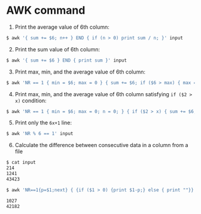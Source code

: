 # AWK command

1. Print the average value of 6th column:

```bash
$ awk '{ sum += $6; n++ } END { if (n > 0) print sum / n; }' input
```

2. Print the sum value of 6th column:

```bash
$ awk '{ sum += $6 } END { print sum }' input
```

3. Print max, min, and the average value of 6th column:

```bash
$ awk 'NR == 1 { min = $6; max = 0 } { sum += $6; if ($6 > max) { max = $6 }; if ($6 < min) { min = $6 }; } END { print min, max, sum / NR }' input 
```

4. Print max, min, and the average value of 6th column satisfying `if ($2 > x)` condition:

```bash
$ awk 'NR == 1 { min = $6; max = 0; n = 0; } { if ($2 > x) { sum += $6; n++; if ($6 > max) { max = $6 }; if ($6 < min) { min = $6 }; } } END { print min, max, sum / n }' input
```

5. Print only the `6x+1` line:

```bash
$ awk 'NR % 6 == 1' input
```

6. Calculate the difference between consecutive data in a column from a file

```bash
$ cat input
214
1241
43423

$ awk 'NR==1{p=$1;next} { {if ($1 > 0) {print $1-p;} else { print ""}}  p=$ 1} END{}' input

1027
42182
```